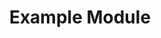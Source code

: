 ---
type: "module"
id: example-module
title: "Example Module"
description: "This module provides an overview of the key concepts and practices in containerization, focusing on the benefits and challenges of using containers in modern software development."
weight: 1
banner: "images/image-1.png"
tags: [sks]
categories: "advanced"
level: "intermediate"
---